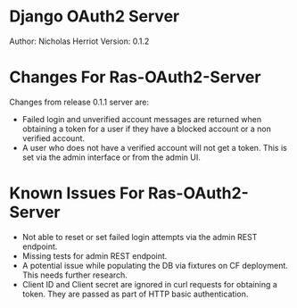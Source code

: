 Django OAuth2 Server
====================

Author: Nicholas Herriot
Version: 0.1.2

Changes For Ras-OAuth2-Server
=============================

Changes from release 0.1.1 server are:

* Failed login and unverified account messages are returned when obtaining a token for a user if they have a blocked account or a non
verified account.
* A user who does not have a verified account will not get a token. This is set via the admin interface or from the admin UI.
 
Known Issues For Ras-OAuth2-Server
==================================

* Not able to reset or set failed login attempts via the admin REST endpoint.
* Missing tests for admin REST endpoint.
* A potential issue while populating the DB via fixtures on CF deployment. This needs further research.
* Client ID and Client secret are ignored in curl requests for obtaining a token. They are passed as part of HTTP basic authentication.
 

